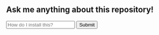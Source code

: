 <!DOCTYPE html>
<html lang="en">
<head>
  <meta charset="UTF-8">
  <meta name="viewport" content="width=device-width, initial-scale=1.0">
  <title>Repository Chatbot</title>
  <script src="https://cdn.tailwindcss.com"></script>
  <script src="https://cdn.jsdelivr.net/npm/marked/marked.min.js"></script>
  <script>
    async function askLLM() {
      const prompt = document.getElementById('prompt').value;
      const responseEl = document.getElementById('response');
      responseEl.innerHTML = 'Thinking...';

      const res = await fetch('https://YOUR_API_ENDPOINT', {
        method: 'POST',
        headers: {'Content-Type': 'application/json'},
        body: JSON.stringify({ prompt })
      });

      const data = await res.json();
      responseEl.innerHTML = marked.parse(data.response);
    }
  </script>
</head>
<body class="bg-gray-100 min-h-screen flex items-center justify-center">
  <div class="bg-white shadow-lg rounded-lg max-w-xl p-6 w-full">
    <h2 class="text-xl font-bold mb-4">Ask me anything about this repository!</h2>
    <input id="prompt" class="border rounded w-full p-2" placeholder="How do I install this?">
    <button onclick="askLLM()" class="bg-blue-500 text-white rounded mt-2 px-4 py-2">Submit</button>
    <div id="response" class="mt-4 prose"></div>
  </div>
</body>
</html>
